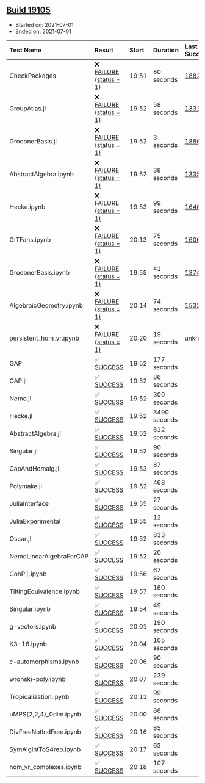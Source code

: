 ## [Build 19105](https://oscarci.mathematik.uni-kl.de/job/oscar/19105/)

* Started on: 2021-07-01
* Ended on: 2021-07-01

| Test Name    | Result | Start | Duration | Last Success | First Failure |
|:-------------|:-------|:------|:---------|:-------------|:--------------|
| CheckPackages | ❌ [FAILURE (status = 1)](https://oscarci.mathematik.uni-kl.de/job/oscar/19105/artifact/logs/build-19105/CheckPackages.log) | 19:51 | 80 seconds | [18822](https://oscarci.mathematik.uni-kl.de/job/oscar/18822/) | [18823](https://oscarci.mathematik.uni-kl.de/job/oscar/18823/) |
| GroupAtlas.jl | ❌ [FAILURE (status = 1)](https://oscarci.mathematik.uni-kl.de/job/oscar/19105/artifact/logs/build-19105/GroupAtlas.jl.log) | 19:52 | 58 seconds | [13311](https://oscarci.mathematik.uni-kl.de/job/oscar/13311/) | [13312](https://oscarci.mathematik.uni-kl.de/job/oscar/13312/) |
| GroebnerBasis.jl | ❌ [FAILURE (status = 1)](https://oscarci.mathematik.uni-kl.de/job/oscar/19105/artifact/logs/build-19105/GroebnerBasis.jl.log) | 19:52 | 3 seconds | [18864](https://oscarci.mathematik.uni-kl.de/job/oscar/18864/) | [18865](https://oscarci.mathematik.uni-kl.de/job/oscar/18865/) |
| AbstractAlgebra.ipynb | ❌ [FAILURE (status = 1)](https://oscarci.mathematik.uni-kl.de/job/oscar/19105/artifact/logs/build-19105/AbstractAlgebra.ipynb.log) | 19:52 | 38 seconds | [13355](https://oscarci.mathematik.uni-kl.de/job/oscar/13355/) | [13356](https://oscarci.mathematik.uni-kl.de/job/oscar/13356/) |
| Hecke.ipynb | ❌ [FAILURE (status = 1)](https://oscarci.mathematik.uni-kl.de/job/oscar/19105/artifact/logs/build-19105/Hecke.ipynb.log) | 19:53 | 99 seconds | [16463](https://oscarci.mathematik.uni-kl.de/job/oscar/16463/) | [16464](https://oscarci.mathematik.uni-kl.de/job/oscar/16464/) |
| GITFans.ipynb | ❌ [FAILURE (status = 1)](https://oscarci.mathematik.uni-kl.de/job/oscar/19105/artifact/logs/build-19105/GITFans.ipynb.log) | 20:13 | 75 seconds | [16068](https://oscarci.mathematik.uni-kl.de/job/oscar/16068/) | [16069](https://oscarci.mathematik.uni-kl.de/job/oscar/16069/) |
| GroebnerBasis.ipynb | ❌ [FAILURE (status = 1)](https://oscarci.mathematik.uni-kl.de/job/oscar/19105/artifact/logs/build-19105/GroebnerBasis.ipynb.log) | 19:55 | 41 seconds | [13748](https://oscarci.mathematik.uni-kl.de/job/oscar/13748/) | [13749](https://oscarci.mathematik.uni-kl.de/job/oscar/13749/) |
| AlgebraicGeometry.ipynb | ❌ [FAILURE (status = 1)](https://oscarci.mathematik.uni-kl.de/job/oscar/19105/artifact/logs/build-19105/AlgebraicGeometry.ipynb.log) | 20:14 | 74 seconds | [15322](https://oscarci.mathematik.uni-kl.de/job/oscar/15322/) | [15323](https://oscarci.mathematik.uni-kl.de/job/oscar/15323/) |
| persistent_hom_vr.ipynb | ❌ [FAILURE (status = 1)](https://oscarci.mathematik.uni-kl.de/job/oscar/19105/artifact/logs/build-19105/persistent_hom_vr.ipynb.log) | 20:20 | 19 seconds | unknown | unknown |
| GAP | ✅ [SUCCESS](https://oscarci.mathematik.uni-kl.de/job/oscar/19105/artifact/logs/build-19105/GAP.log) | 19:52 | 177 seconds |  |  |
| GAP.jl | ✅ [SUCCESS](https://oscarci.mathematik.uni-kl.de/job/oscar/19105/artifact/logs/build-19105/GAP.jl.log) | 19:52 | 86 seconds |  |  |
| Nemo.jl | ✅ [SUCCESS](https://oscarci.mathematik.uni-kl.de/job/oscar/19105/artifact/logs/build-19105/Nemo.jl.log) | 19:52 | 300 seconds |  |  |
| Hecke.jl | ✅ [SUCCESS](https://oscarci.mathematik.uni-kl.de/job/oscar/19105/artifact/logs/build-19105/Hecke.jl.log) | 19:52 | 3490 seconds |  |  |
| AbstractAlgebra.jl | ✅ [SUCCESS](https://oscarci.mathematik.uni-kl.de/job/oscar/19105/artifact/logs/build-19105/AbstractAlgebra.jl.log) | 19:52 | 612 seconds |  |  |
| Singular.jl | ✅ [SUCCESS](https://oscarci.mathematik.uni-kl.de/job/oscar/19105/artifact/logs/build-19105/Singular.jl.log) | 19:52 | 90 seconds |  |  |
| CapAndHomalg.jl | ✅ [SUCCESS](https://oscarci.mathematik.uni-kl.de/job/oscar/19105/artifact/logs/build-19105/CapAndHomalg.jl.log) | 19:53 | 87 seconds |  |  |
| Polymake.jl | ✅ [SUCCESS](https://oscarci.mathematik.uni-kl.de/job/oscar/19105/artifact/logs/build-19105/Polymake.jl.log) | 19:52 | 468 seconds |  |  |
| JuliaInterface | ✅ [SUCCESS](https://oscarci.mathematik.uni-kl.de/job/oscar/19105/artifact/logs/build-19105/JuliaInterface.log) | 19:55 | 27 seconds |  |  |
| JuliaExperimental | ✅ [SUCCESS](https://oscarci.mathematik.uni-kl.de/job/oscar/19105/artifact/logs/build-19105/JuliaExperimental.log) | 19:55 | 12 seconds |  |  |
| Oscar.jl | ✅ [SUCCESS](https://oscarci.mathematik.uni-kl.de/job/oscar/19105/artifact/logs/build-19105/Oscar.jl.log) | 19:52 | 813 seconds |  |  |
| NemoLinearAlgebraForCAP | ✅ [SUCCESS](https://oscarci.mathematik.uni-kl.de/job/oscar/19105/artifact/logs/build-19105/NemoLinearAlgebraForCAP.log) | 19:52 | 20 seconds |  |  |
| CohP1.ipynb | ✅ [SUCCESS](https://oscarci.mathematik.uni-kl.de/job/oscar/19105/artifact/logs/build-19105/CohP1.ipynb.log) | 19:56 | 67 seconds |  |  |
| TiltingEquivalence.ipynb | ✅ [SUCCESS](https://oscarci.mathematik.uni-kl.de/job/oscar/19105/artifact/logs/build-19105/TiltingEquivalence.ipynb.log) | 19:57 | 160 seconds |  |  |
| Singular.ipynb | ✅ [SUCCESS](https://oscarci.mathematik.uni-kl.de/job/oscar/19105/artifact/logs/build-19105/Singular.ipynb.log) | 19:54 | 49 seconds |  |  |
| g-vectors.ipynb | ✅ [SUCCESS](https://oscarci.mathematik.uni-kl.de/job/oscar/19105/artifact/logs/build-19105/g-vectors.ipynb.log) | 20:01 | 190 seconds |  |  |
| K3-16.ipynb | ✅ [SUCCESS](https://oscarci.mathematik.uni-kl.de/job/oscar/19105/artifact/logs/build-19105/K3-16.ipynb.log) | 20:04 | 105 seconds |  |  |
| c-automorphisms.ipynb | ✅ [SUCCESS](https://oscarci.mathematik.uni-kl.de/job/oscar/19105/artifact/logs/build-19105/c-automorphisms.ipynb.log) | 20:06 | 90 seconds |  |  |
| wronski-poly.ipynb | ✅ [SUCCESS](https://oscarci.mathematik.uni-kl.de/job/oscar/19105/artifact/logs/build-19105/wronski-poly.ipynb.log) | 20:07 | 239 seconds |  |  |
| Tropicalization.ipynb | ✅ [SUCCESS](https://oscarci.mathematik.uni-kl.de/job/oscar/19105/artifact/logs/build-19105/Tropicalization.ipynb.log) | 20:11 | 99 seconds |  |  |
| uMPS(2,2,4)_0dim.ipynb | ✅ [SUCCESS](https://oscarci.mathematik.uni-kl.de/job/oscar/19105/artifact/logs/build-19105/uMPS-2-2-4-_0dim.ipynb.log) | 20:00 | 88 seconds |  |  |
| DivFreeNotIndFree.ipynb | ✅ [SUCCESS](https://oscarci.mathematik.uni-kl.de/job/oscar/19105/artifact/logs/build-19105/DivFreeNotIndFree.ipynb.log) | 20:16 | 85 seconds |  |  |
| SymAlgIntToS4rep.ipynb | ✅ [SUCCESS](https://oscarci.mathematik.uni-kl.de/job/oscar/19105/artifact/logs/build-19105/SymAlgIntToS4rep.ipynb.log) | 20:17 | 63 seconds |  |  |
| hom_vr_complexes.ipynb | ✅ [SUCCESS](https://oscarci.mathematik.uni-kl.de/job/oscar/19105/artifact/logs/build-19105/hom_vr_complexes.ipynb.log) | 20:18 | 107 seconds |  |  |
